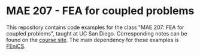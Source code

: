 # MAE 207 - FEA for coupled problems
This repository contains code examples for the class "MAE 207:  FEA for coupled problems", taught at UC San Diego.  Corresponding notes can be found on the [course site](https://david-kamensky.eng.ucsd.edu/teaching/mae-207-fea-for-coupled-problems).  The main dependency for these examples is [FEniCS](https://fenicsproject.org/).
